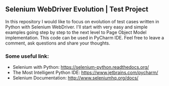 ## Selenium WebDriver Evolution | Test Project

In this repository I would like to focus on evolution of test cases written in Python with Selenium WebDriver. I'll start with very easy and simple examples going step by step to the next level to Page Object Model implementation. This code can be used in PyCharm IDE. Feel free to leave a comment, ask questions and share your thoughts.

### Some useful link:
- Selenium with Python: https://selenium-python.readthedocs.org/
- The Most Intelligent Python IDE: https://www.jetbrains.com/pycharm/
- Selenium Documentation: http://www.seleniumhq.org/docs/
